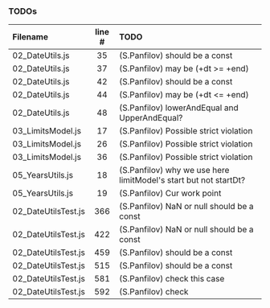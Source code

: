 ### TODOs
| Filename | line # | TODO
|:------|:------:|:------
| 02_DateUtils.js | 35 | (S.Panfilov) should be a const
| 02_DateUtils.js | 37 | (S.Panfilov) may be (+dt >= +end)
| 02_DateUtils.js | 42 | (S.Panfilov) should be a const
| 02_DateUtils.js | 44 | (S.Panfilov) may be (+dt <= +end)
| 02_DateUtils.js | 48 | (S.Panfilov) lowerAndEqual and UpperAndEqual?
| 03_LimitsModel.js | 17 | (S.Panfilov) Possible strict violation
| 03_LimitsModel.js | 26 | (S.Panfilov) Possible strict violation
| 03_LimitsModel.js | 36 | (S.Panfilov) Possible strict violation
| 05_YearsUtils.js | 18 | (S.Panfilov) why we use here limitModel's start but not startDt?
| 05_YearsUtils.js | 19 | (S.Panfilov) Cur work point
| 02_DateUtilsTest.js | 366 | (S.Panfilov) NaN or null should be a const
| 02_DateUtilsTest.js | 422 | (S.Panfilov) NaN or null should be a const
| 02_DateUtilsTest.js | 459 | (S.Panfilov) should be a const
| 02_DateUtilsTest.js | 515 | (S.Panfilov) should be a const
| 02_DateUtilsTest.js | 581 | (S.Panfilov) check this case
| 02_DateUtilsTest.js | 592 | (S.Panfilov) check